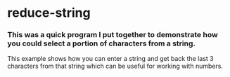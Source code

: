# reduce-string

### This was a quick program I put together to demonstrate how you could select a portion of characters from a string.

This example shows how you can enter a string and get back the last 3 characters from that string which can be useful
for working with numbers.
